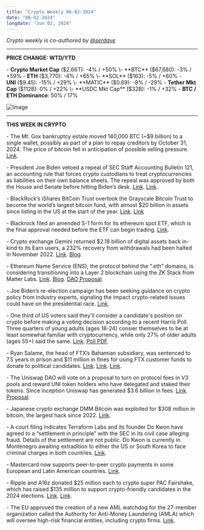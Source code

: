 ```yaml
---
title: "Crypto Weekly 06-02-2024"
date: "06-02-2024"
longdate: "Jun 02, 2024"
---
```


*Crypto weekly is co-authored by [@serdave](https://twitter.com/serdave_eth)*

---

**PRICE CHANGE: WTD/YTD**

\- **Crypto Market Cap** ($2.66T): -4% / +50%
\- **BTC** ($67,680): -3% / +59%
\- **ETH** ($3,770): -4% / +65%
\- **SOL** ($163): -5% / +60%
\- **UNI** ($9.45): -15% / +29%
\- **MATIC** ($0.69): -8% / -29%
\- **Tether Mkt Cap** ($112B): 0% / +22%
\- **USDC Mkt Cap** ($32B): -1% / +32%
\- **BTC / ETH Dominance**: 50% / 17%

![Image](/images/06-02-2024-1.png) 

--- 

**THIS WEEK IN CRYPTO**

\- The Mt. Gox bankruptcy estate moved 140,000 BTC (~$9 billion) to a single wallet, possibly as part of a plan to repay creditors by October 31, 2024. The price of bitcoin fell in anticipation of possible selling pressure. [Link](https://www.coindesk.com/markets/2024/05/28/mtgox-moves-7b-bitcoin-as-part-of-repayment-plans-sparking-btc-price-plunge/). 

\- President Joe Biden vetoed a repeal of SEC Staff Accounting Bulletin 121, an accounting rule that forces crypto custodians to treat cryptocurrencies as liabilities on their own balance sheets. The repeal was approved by both the House and Senate before hitting Biden’s desk. [Link](https://www.bloomberg.com/news/articles/2024-06-01/biden-vetos-congressional-bid-to-void-sec-crypto-guidance). [Link](https://www.coindesk.com/policy/2024/05/31/us-president-biden-vetoes-resolution-overturning-sec-guidance/). 

\- BlackRock’s iShares BitCoin Trust overtook the Grayscale Bitcoin Trust to become the world’s largest bitcoin fund, with almost $20 billion in assets since listing in the US at the start of the year. [Link](https://www.bloomberg.com/news/articles/2024-05-29/blackrock-s-ibit-now-world-s-largest-bitcoin-btc-etf-as-gbtc-shrinks). [Link](https://www.wsj.com/livecoverage/stock-market-today-dow-jones-05-29-2024/card/blackrock-now-runs-the-world-s-largest-bitcoin-fund-5PMHG6tyYJlRnHWEcdAB)

\- Blackrock filed an amended S-1 form for its ethereum spot ETF, which is the final approval needed before the ETF can begin trading. [Link](https://www.coindesk.com/markets/2024/05/30/blackrock-amends-ethereum-etf-application-bloombergs-balchunas-sees-etf-going-live-by-june/). 

\- Crypto exchange Gemini returned $2.18 billion of digital assets back in-kind to its Earn users, a 232% recovery from withdrawals had been halted in November 2022. [Link](https://www.coindesk.com/policy/2024/05/29/gemini-announces-full-recovery-of-earn-users-digital-assets/).  [Blog](https://www.gemini.com/blog/gemini-earn-users-receive-usd2-18-billion-of-their-digital-assets-in-kind-a). 

\- Ethereum Name Service (ENS), the protocol behind the “.eth” domains, is considering transitioning into a Layer 2 blockchain using the ZK Stack from Matter Labs. [Link](https://www.coindesk.com/tech/2024/05/28/ethereum-based-domain-protocol-ens-seeks-own-l2-possibly-with-zksync/). [Blog](https://blog.ens.domains/post/ensv2). [DAO Proposal](https://discuss.ens.domains/t/ens-labs-development-proposal-ensv2-and-native-l2-support/19232). 

\- Joe Biden’s re-election campaign has been seeking guidance on crypto policy from industry experts, signaling the impact crypto-related issues could have on the presidential race. [Link](https://www.theblock.co/post/297504/biden-campaign-shifts-crypto-stance-engages-crypto-industry-presidential-elections-2024). 

\- One third of US voters said they'll consider a candidate's position on crypto before making a voting decision according to a recent Harris Poll. Three quarters of young adults (ages 18-24) consier themselves to be at least somewhat familiar with cryptocurrency, while only 27% of older adults (ages 55+) said the same. [Link](https://www.coindesk.com/policy/2024/05/28/one-third-of-us-voters-say-theyll-weigh-candidates-crypto-views-before-voting-poll/). [Poll PDF](https://theharrispoll.com/wp-content/uploads/2024/04/Tear-Sheet-Cryptocurrency-2024.pdf). 

\- Ryan Salame, the head of FTX’s Bahamian subsidiary, was sentenced to 7.5 years in prison and $11 million in fines for using FTX customer funds to donate to political candidates. [Link](https://www.nytimes.com/2024/05/28/technology/ryan-salame-ftx-executive-sentenced.html). [Link](https://www.cnn.com/2024/05/28/business/former-ftx-executive-ryan-salame-sentenced-to-seven-and-a-half-years-in-prison/index.html). [Link](https://www.wsj.com/finance/currencies/ftxs-ryan-salame-one-of-sam-bankman-frieds-associates-is-sentenced-to-7-years-43fe08c3). 

\- The Uniswap DAO will vote on a proposal to turn on protocol fees in V3 pools and reward UNI token holders who have delegated and staked their tokens. Since inception Uniswap has generated $3.6 billion in fees. [Link](https://unchainedcrypto.com/uniswap-reveals-assets-and-fund-usage-ahead-of-fee-switch-vote/). [Proposal](https://gov.uniswap.org/t/temperature-check-activate-uniswap-protocol-governance/22936). 

\- Japanese crypto exchange DMM Bitcoin was exploited for $308 million in bitcoin, the largest hack since 2022. [Link](https://decrypt.co/233283/japanese-exchange-dmm-bitcoin-hacked-308-million). 

\- A court filing indicates Terraform Labs and its founder Do Kwon have agreed to a “settlement in principle” with the SEC in its civil case alleging fraud. Details of the settlement are not public. Do Kwon is currently in Montenegro awaiting extradition to either the US or South Korea to face criminal charges in both countries. [Link](https://www.coindesk.com/policy/2024/05/30/terraform-do-kwon-agree-in-principle-to-settle-fraud-case-with-sec-court-filing/). 

\- Mastercard now supports peer-to-peer crypto payments in some European and Latin American countries. [Link](https://decrypt.co/232887/mastercard-crypto-credential-wallet-address-alias-peer-to-peer). 

\- Ripple and A16z donated $25 million each to crypto super PAC Fairshake, which has raised $135 million to support crypto-friendly candidates in the 2024 elections. [Link](https://www.bloomberg.com/news/articles/2024-05-30/andreessen-horowitz-a16z-donates-25-million-to-crypto-pac-fairshake). [Link](https://blockworks.co/news/ripple-crypto-super-pac-second-donation). 

\- The EU approved the creation of a new AML watchdog for the 27-member organization called the Authority for Anti-Money Laundering (AMLA) which will oversee high-risk financial entities, including crypto firms. [Link](https://www.wsj.com/articles/european-union-approves-new-financial-crime-agency-16a44882).  
